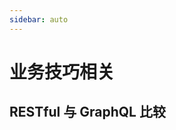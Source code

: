 ```yaml
---
sidebar: auto
---
```


# 业务技巧相关

## RESTful 与 GraphQL 比较

<!-- @include: ./cors.md -->

<!-- @include: ./wechat-pay.md -->

<!-- @include: ./alipay.md -->

<!-- @include: ./github-auth.md -->

